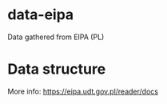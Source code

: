 # data-eipa
Data gathered from EIPA (PL)

# Data structure
More info: https://eipa.udt.gov.pl/reader/docs

